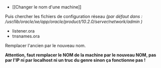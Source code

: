<!-- --- title: Oracle / Changer le nom d'une machine sans péter XE -->
  * [[Changer le nom d'une machine]]
  
Puis chercher les fichiers de configuration réseau _(par défaut dans : /usr/lib/oracle/xe/app/oracle/product/10.2.0/server/network/admin )_
  * listener.ora
  * tnsnames.ora

Remplacer l'ancien par le nouveau nom.

**Attention, faut remplacer le NOM de la machine par le nouveau NOM, pas par l'IP ni par localhost ni un truc du genre 
sinon ça fonctionne pas !**

<!-- --- tags: server, oracle -->